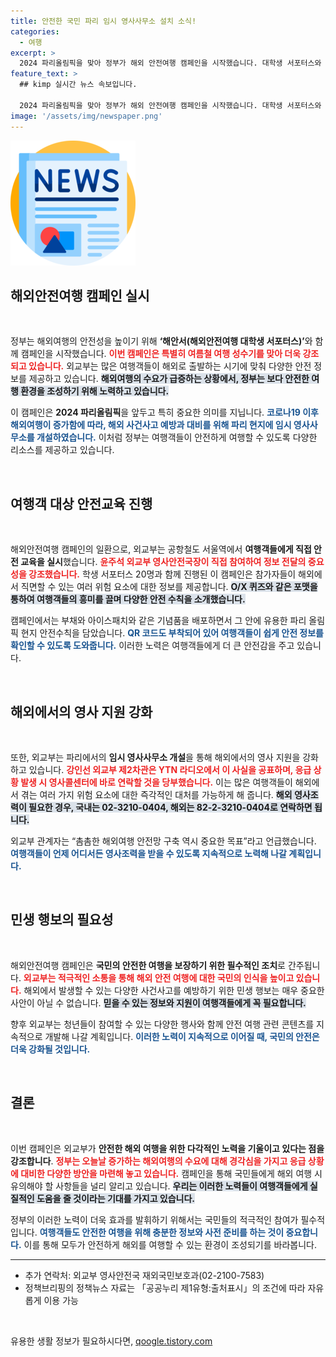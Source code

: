 ```yaml
---
title: 안전한 국민 파리 임시 영사사무소 설치 소식!
categories:
  - 여행
excerpt: >
  2024 파리올림픽을 맞아 정부가 해외 안전여행 캠페인을 시작했습니다. 대학생 서포터스와 함께 여행객들에게 안전 수칙과 정보를 제공하며, 파리 현지 영사 지원을 강조했습니다. 안전한 여행을 위한 다양한 콘텐츠와 소통으로 해외 여행 인식을 높일 계획입니다.
feature_text: >
  ## kimp 실시간 뉴스 속보입니다.

  2024 파리올림픽을 맞아 정부가 해외 안전여행 캠페인을 시작했습니다. 대학생 서포터스와 함께 여행객들에게 안전 수칙과 정보를 제공하며, 파리 현지 영사 지원을 강조했습니다. 안전한 여행을 위한 다양한 콘텐츠와 소통으로 해외 여행 인식을 높일 계획입니다.
image: '/assets/img/newspaper.png'
---
```


<p><img src="/assets/img/newspaper.png" alt="kimplant 속보" /></p>

<h2 data-ke-size="size26">해외안전여행 캠페인 실시</h2>

<p data-ke-size="size16">&nbsp;</p>

<p>정부는 해외여행의 안전성을 높이기 위해 <strong>‘해안서(해외안전여행 대학생 서포터스)’</strong>와 함께 캠페인을 시작했습니다. <b><span style="color: #ee2323;">이번 캠페인은 특별히 여름철 여행 성수기를 맞아 더욱 강조되고 있습니다.</span></b> 외교부는 많은 여행객들이 해외로 출발하는 시기에 맞춰 다양한 안전 정보를 제공하고 있습니다. <b><span style="background-color: #21538527;">해외여행의 수요가 급증하는 상황에서, 정부는 보다 안전한 여행 환경을 조성하기 위해 노력하고 있습니다.</span></b> </p>

<p>이 캠페인은 <strong>2024 파리올림픽</strong>을 앞두고 특히 중요한 의미를 지닙니다. <b><span style="color: #1a5490;">코로나19 이후 해외여행이 증가함에 따라, 해외 사건사고 예방과 대비를 위해 파리 현지에 임시 영사사무소를 개설하였습니다.</span></b> 이처럼 정부는 여행객들이 안전하게 여행할 수 있도록 다양한 리소스를 제공하고 있습니다.</p>

<p data-ke-size="size16">&nbsp;</p>

<h2 data-ke-size="size26">여행객 대상 안전교육 진행</h2>

<p data-ke-size="size16">&nbsp;</p>

<p>해외안전여행 캠페인의 일환으로, 외교부는 공항철도 서울역에서 <strong>여행객들에게 직접 안전 교육을 실시</strong>했습니다. <b><span style="color: #ee2323;">윤주석 외교부 영사안전국장이 직접 참여하여 정보 전달의 중요성을 강조했습니다.</span></b> 학생 서포터스 20명과 함께 진행된 이 캠페인은 참가자들이 해외에서 직면할 수 있는 여러 위험 요소에 대한 정보를 제공합니다. <b><span style="background-color: #21538527;">O/X 퀴즈와 같은 포맷을 통하여 여행객들의 흥미를 끌며 다양한 안전 수칙을 소개했습니다.</span></b> </p>

<p>캠페인에서는 부채와 아이스패치와 같은 기념품을 배포하면서 그 안에 유용한 파리 올림픽 현지 안전수칙을 담았습니다. <b><span style="color: #1a5490;">QR 코드도 부착되어 있어 여행객들이 쉽게 안전 정보를 확인할 수 있도록 도와줍니다.</span></b> 이러한 노력은 여행객들에게 더 큰 안전감을 주고 있습니다.</p>

<p data-ke-size="size16">&nbsp;</p>

<h2 data-ke-size="size26">해외에서의 영사 지원 강화</h2>

<p data-ke-size="size16">&nbsp;</p>

<p>또한, 외교부는 파리에서의 <strong>임시 영사사무소 개설</strong>을 통해 해외에서의 영사 지원을 강화하고 있습니다. <b><span style="color: #ee2323;">강인선 외교부 제2차관은 YTN 라디오에서 이 사실을 공표하며, 응급 상황 발생 시 영사콜센터에 바로 연락할 것을 당부했습니다.</span></b> 이는 많은 여행객들이 해외에서 겪는 여러 가지 위험 요소에 대한 즉각적인 대처를 가능하게 해 줍니다. <b><span style="background-color: #21538527;">해외 영사조력이 필요한 경우, 국내는 02-3210-0404, 해외는 82-2-3210-0404로 연락하면 됩니다.</span></b> </p>

<p>외교부 관계자는 “촘촘한 해외여행 안전망 구축 역시 중요한 목표”라고 언급했습니다. <b><span style="color: #1a5490;">여행객들이 언제 어디서든 영사조력을 받을 수 있도록 지속적으로 노력해 나갈 계획입니다.</span></b> </p>

<p data-ke-size="size16">&nbsp;</p>

<h2 data-ke-size="size26">민생 행보의 필요성</h2>

<p data-ke-size="size16">&nbsp;</p>

<p>해외안전여행 캠페인은 <strong>국민의 안전한 여행을 보장하기 위한 필수적인 조치</strong>로 간주됩니다. <b><span style="color: #ee2323;">외교부는 적극적인 소통을 통해 해외 안전 여행에 대한 국민의 인식을 높이고 있습니다.</span></b> 해외에서 발생할 수 있는 다양한 사건사고를 예방하기 위한 민생 행보는 매우 중요한 사안이 아닐 수 없습니다. <b><span style="background-color: #21538527;">믿을 수 있는 정보와 지원이 여행객들에게 꼭 필요합니다.</span></b> </p>

<p>향후 외교부는 청년들이 참여할 수 있는 다양한 행사와 함께 안전 여행 관련 콘텐츠를 지속적으로 개발해 나갈 계획입니다. <b><span style="color: #1a5490;">이러한 노력이 지속적으로 이어질 때, 국민의 안전은 더욱 강화될 것입니다.</span></b> </p>

<p data-ke-size="size16">&nbsp;</p>

<h2 data-ke-size="size26">결론</h2>

<p data-ke-size="size16">&nbsp;</p>

<p>이번 캠페인은 외교부가 <strong>안전한 해외 여행을 위한 다각적인 노력을 기울이고 있다는 점을 강조합니다</strong>. <b><span style="color: #ee2323;">정부는 오늘날 증가하는 해외여행의 수요에 대해 경각심을 가지고 응급 상황에 대비한 다양한 방안을 마련해 놓고 있습니다.</span></b> 캠페인을 통해 국민들에게 해외 여행 시 유의해야 할 사항들을 널리 알리고 있습니다. <b><span style="background-color: #21538527;">우리는 이러한 노력들이 여행객들에게 실질적인 도움을 줄 것이라는 기대를 가지고 있습니다.</span></b></p>

<p>정부의 이러한 노력이 더욱 효과를 발휘하기 위해서는 국민들의 적극적인 참여가 필수적입니다. <b><span style="color: #1a5490;">여행객들도 안전한 여행을 위해 충분한 정보와 사전 준비를 하는 것이 중요합니다.</span></b> 이를 통해 모두가 안전하게 해외를 여행할 수 있는 환경이 조성되기를 바라봅니다. </p>

<p data-ke-size="size16"><hr></p>

<ul>
<li>추가 연락처: 외교부 영사안전국 재외국민보호과(02-2100-7583)</li>
<li>정책브리핑의 정책뉴스 자료는 「공공누리 제1유형:출처표시」의 조건에 따라 자유롭게 이용 가능</li>
</ul> 

<p data-ke-size="size16">&nbsp;</p>
유용한 생활 정보가 필요하시다면, <a href="https://qoogle.tistory.com" rel="dofollow">qoogle.tistory.com</a>


